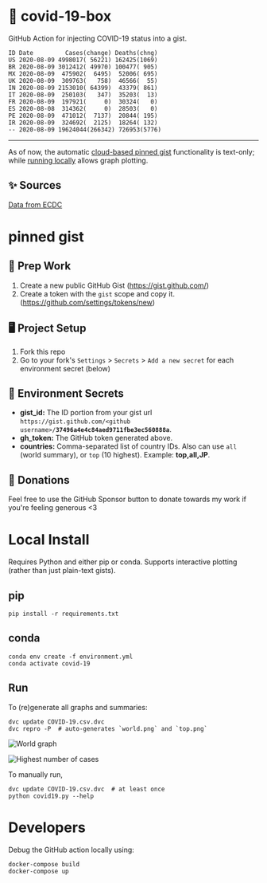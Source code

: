 # 🏥 covid-19-box

GitHub Action for injecting COVID-19 status into a gist.

```
ID Date         Cases(change) Deaths(chng)
US 2020-08-09 4998017( 56221) 162425(1069)
BR 2020-08-09 3012412( 49970) 100477( 905)
MX 2020-08-09  475902(  6495)  52006( 695)
UK 2020-08-09  309763(   758)  46566(  55)
IN 2020-08-09 2153010( 64399)  43379( 861)
IT 2020-08-09  250103(   347)  35203(  13)
FR 2020-08-09  197921(     0)  30324(   0)
ES 2020-08-08  314362(     0)  28503(   0)
PE 2020-08-09  471012(  7137)  20844( 195)
IR 2020-08-09  324692(  2125)  18264( 132)
-- 2020-08-09 19624044(266342) 726953(5776)
```

---

As of now, the automatic [cloud-based pinned gist](#pinned-gist) functionality is text-only;
while [running locally](#local-install) allows graph plotting.

## ✨ Sources

[Data from ECDC](https://www.ecdc.europa.eu/en/publications-data/download-todays-data-geographic-distribution-covid-19-cases-worldwide)

# pinned gist

## 🎒 Prep Work
1. Create a new public GitHub Gist (https://gist.github.com/)
1. Create a token with the `gist` scope and copy it. (https://github.com/settings/tokens/new)

## 🖥 Project Setup
1. Fork this repo
1. Go to your fork's `Settings` > `Secrets` > `Add a new secret` for each environment secret (below)

## 🤫 Environment Secrets
- **gist_id:** The ID portion from your gist url `https://gist.github.com/<github username>/`**`37496a4e4c84aed9711fbe3ec560888a`**.
- **gh_token:** The GitHub token generated above.
- **countries:** Comma-separated list of country IDs. Also can use `all` (world summary), or `top` (10 highest). Example: **top,all,JP**.

## 💸 Donations

Feel free to use the GitHub Sponsor button to donate towards my work if you're feeling generous <3

# Local Install

Requires Python and either pip or conda. Supports interactive plotting (rather than just plain-text gists).

## pip

```
pip install -r requirements.txt
```

## conda

```
conda env create -f environment.yml
conda activate covid-19
```

## Run

To (re)generate all graphs and summaries:

```
dvc update COVID-19.csv.dvc
dvc repro -P  # auto-generates `world.png` and `top.png`
```

![World graph](world.png)

![Highest number of cases](top.png)

To manually run,

```
dvc update COVID-19.csv.dvc  # at least once
python covid19.py --help
```

# Developers

Debug the GitHub action locally using:

```
docker-compose build
docker-compose up
```
